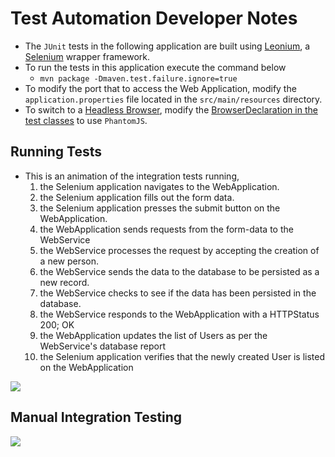 # Test Automation Developer Notes

* The `JUnit` tests in the following application are built using [Leonium](https://www.github.com/git-leon/leonium), a [Selenium](https://www.selenium.dev/) wrapper framework.
* To run the tests in this application execute the command below
	* `mvn package -Dmaven.test.failure.ignore=true`
* To modify the port that to access the Web Application, modify the `application.properties` file located in the `src/main/resources` directory.
* To switch to a [Headless Browser](https://en.wikipedia.org/wiki/Headless_browser), modify the [BrowserDeclaration in the test classes](https://github.com/curriculeon/jenkins.docker.spring.react_person-database/blob/f847a700604b05f48833deb7c606c4562da55e0e/integration-testing-application/src/test/java/com/github/curriculeon/LandingPageTest.java#L32) to use `PhantomJS`.

## Running Tests
* This is an animation of the integration tests running,
	1. the Selenium application navigates to the WebApplication.
	2. the Selenium application fills out the form data.
	3. the Selenium application presses the submit button on the WebApplication.
	4. the WebApplication sends requests from the form-data to the WebService
	5. the WebService processes the request by accepting the creation of a new person.
	6. the WebService sends the data to the database to be persisted as a new record.
	7. the WebService checks to see if the data has been persisted in the database.
	8. the WebService responds to the WebApplication with a HTTPStatus 200; OK
	9. the WebApplication updates the list of Users as per the WebService's database report
	10. the Selenium application verifies that the newly created User is listed on the WebApplication

[![](./run-selenium-tests.gif)](./run-selenium-tests.gif)



## Manual Integration Testing

[![](./manual-integration-testing.gif)](./manual-integration-testing.gif)
